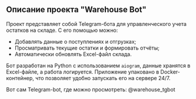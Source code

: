 ## Описание проекта "Warehouse Bot"

Проект представляет собой Telegram-бота для управленческого учета остатков на складе. С его помощью можно:

- Добавлять данные о поступлениях и отгрузках;
- Просматривать текущие остатки и формировать отчёты;
- Автоматически обновлять Excel-файл склада.

Бот разработан на Python с использованием `aiogram`, данные хранятся в Excel-файле, а работа логируется. Приложение упаковано в Docker-контейнер, что позволяет удобно запускать его на сервере 24/7.

Вот сам Telegram-bot, где можно просмотреть: @warehouse_tgbot
